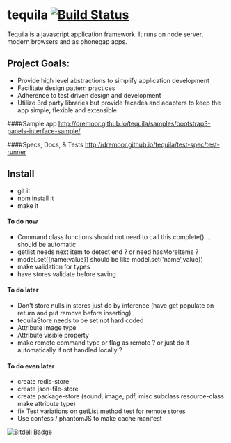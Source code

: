 # tequila [![Build Status](https://secure.travis-ci.org/dremoor/tequila.png)](http://travis-ci.org/dremoor/tequila) 
Tequila is a javascript application framework.  It runs on node server,  modern browsers and as phonegap apps.

## Project Goals:

* Provide high level abstractions to simplify application development
* Facilitate design pattern practices
* Adherence to test driven design and development
* Utilize 3rd party libraries but provide facades and adapters to keep the app simple, flexible and extensible

####Sample app
http://dremoor.github.io/tequila/samples/bootstrap3-panels-interface-sample/

####Specs, Docs, & Tests
http://dremoor.github.io/tequila/test-spec/test-runner

## Install
- git it
- npm install it
- make it

#### To do now
- Command class functions should not need to call this.complete() ... should be automatic
- getlist needs next item to detect end ? or need hasMoreItems ?
- model.set({name:value}) should be like model.set('name',value})
- make validation for types
- have stores validate before saving

#### To do later
- Don't store nulls in stores just do by inference (have get populate on return and put remove before inserting)
- tequilaStore needs to be set not hard coded
- Attribute image type
- Attribute visible property
- make remote command type or flag as remote ? or just do it automatically if not handled locally ?

#### To do even later
- create redis-store
- create json-file-store
- create package-store (sound, image, pdf, misc subclass resource-class make attribute type)
- fix Test variations on getList method test for remote stores
- Use confess / phantomJS to make cache manifest

[![Bitdeli Badge](https://d2weczhvl823v0.cloudfront.net/dremoor/tequila/trend.png)](https://bitdeli.com/free "Bitdeli Badge")
